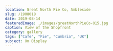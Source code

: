 ```yaml
---
location: Great North Pie Co, Ambleside
slug: /1908018
date: 2019-08-14
featuredImage: ./images/greatNorthPieCo-015.jpg
caption: View of the Shopfront
category: gallery
tags: ["Cafe", "Pie", "Cumbria", "UK"]
subject: On Display
---
```

